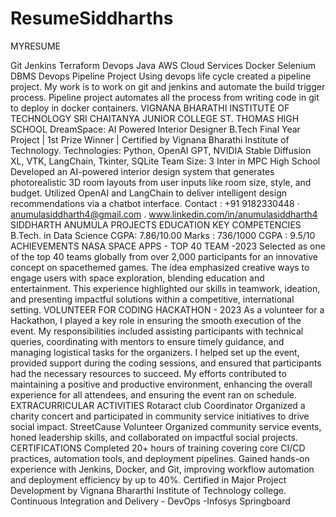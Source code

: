 # ResumeSiddharths
MYRESUME

Git
Jenkins
Terraform
Devops
Java
AWS Cloud Services
Docker
Selenium
DBMS
Devops Pipeline Project
Using devops life cycle created a pipeline project.
My work is to work on git and jenkins and automate the build trigger process.
Pipeline project automates all the process from writing code in git to deploy in docker containers.
VIGNANA BHARATHI INSTITUTE OF
TECHNOLOGY
SRI CHAITANYA JUNIOR COLLEGE
ST. THOMAS HIGH SCHOOL
DreamSpace: AI Powered Interior Designer
B.Tech Final Year Project | 1st Prize Winner | Certified by Vignana Bharathi Institute of Technology.
Technologies: Python, OpenAI GPT, NVIDIA Stable Diffusion XL, VTK, LangChain, Tkinter, SQLite
Team Size: 3
Inter in MPC
High School
Developed an AI-powered interior design system that generates photorealistic 3D room layouts from
user inputs like room size, style, and budget.
Utilized OpenAI and LangChain to deliver intelligent design recommendations via a chatbot interface.
Contact : +91 9182330448 · anumulasiddharth4@gmail.com .
www.linkedin.com/in/anumulasiddharth4
SIDDHARTH ANUMULA
PROJECTS
EDUCATION
KEY COMPETENCIES
B.Tech. in Data Science
CGPA: 7.86/10.00
Marks : 736/1000
CGPA : 9.5/10
ACHIEVEMENTS
NASA SPACE APPS - TOP 40 TEAM -2023
Selected as one of the top 40 teams globally from over 2,000 participants for an innovative concept on spacethemed games.
The idea emphasized creative ways to engage users with space exploration, blending education and
entertainment.
This experience highlighted our skills in teamwork, ideation, and presenting impactful solutions within a
competitive, international setting.
VOLUNTEER FOR CODING HACKATHON - 2023
As a volunteer for a Hackathon, I played a key role in ensuring the smooth execution of the event.
My responsibilities included assisting participants with technical queries, coordinating with mentors to ensure
timely guidance, and managing logistical tasks for the organizers.
I helped set up the event, provided support during the coding sessions, and ensured that participants had the
necessary resources to succeed.
My efforts contributed to maintaining a positive and productive environment, enhancing the overall experience
for all attendees, and ensuring the event ran on schedule.
EXTRACURRICULAR ACTIVITIES
Rotaract club Coordinator
Organized a charity concert and participated in community service initiatives to drive social impact.
StreetCause Volunteer
Organized community service events, honed leadership skills, and collaborated on impactful social
projects.
CERTIFICATIONS
Completed 20+ hours of training covering core CI/CD practices, automation tools, and deployment
pipelines. Gained hands-on experience with Jenkins, Docker, and Git, improving workflow
automation and deployment efficiency by up to 40%.
Certified in Major Project Development by Vignana Bhararthi Institute of Technology college.
Continuous Integration and Delivery - DevOps
-Infosys Springboard
